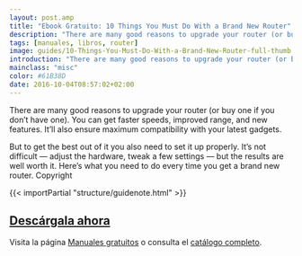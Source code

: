 ```yaml
---
layout: post.amp
title: "Ebook Gratuito: 10 Things You Must Do With a Brand New Router"
description: "There are many good reasons to upgrade your router (or buy one if you don’t have one). You can get faster speeds, improved range, and new features. It’ll also ensure maximum compatibility with your latest gadgets."
tags: [manuales, libros, router]
image: guides/10-Things-You-Must-Do-With-a-Brand-New-Router-full-thumb.jpg
introduction: "There are many good reasons to upgrade your router (or buy one if you don’t have one). You can get faster speeds, improved range, and new features. It’ll also ensure maximum compatibility with your latest gadgets."
mainclass: "misc"
color: #61B38D
date: 2016-10-04T08:57:02+02:00
---
```

<figure>
   <amp-img on="tap:lightbox1" role="button" tabindex="0" layout="responsive" src="/assets/img/guides/10-Things-You-Must-Do-With-a-Brand-New-Router-centered.jpg" alt="{{ title }}" title="{{ title }}" width="800" height="420">
   </amp-img>
</figure>

There are many good reasons to upgrade your router (or buy one if you don’t have one). You can get faster speeds, improved range, and new features. It’ll also ensure maximum compatibility with your latest gadgets.

But to get the best out of it you also need to set it up properly. It’s not difficult — adjust the hardware, tweak a few settings — but the results are well worth it. Here’s what you need to do every time you get a brand new router.
Copyright

{{< importPartial "structure/guidenote.html" >}}

<div class="button-post">
  <h2><a href="http://bashyc-blogspot.tradepub.com/c/pubRD.mpl?sr=oc&_t=oc:&qf=w_make298" target="_blank">Descárgala ahora</a></h2>
</div>

Visita la página [Manuales gratuitos][1] o consulta el [catálogo completo][2].

<!--ad-->

[1]: https://elbauldelprogramador.com/manuales-gratuitos/
[2]: http://elbauldelprogramador.tradepub.com/category/information-technology/1207/ "Catálogo completo de Guías gratuítas "
